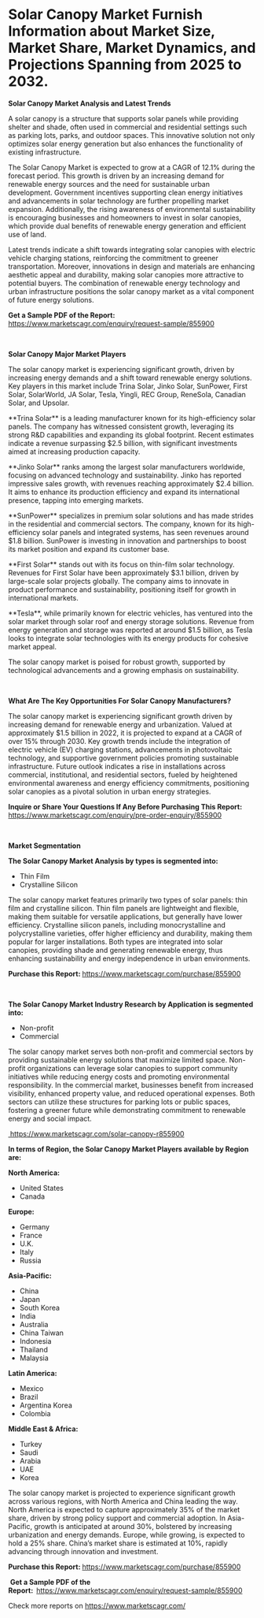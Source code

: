 <p><h1>Solar Canopy Market Furnish Information about Market Size, Market Share, Market Dynamics, and Projections Spanning from 2025 to 2032.</h1></p><p><strong>Solar Canopy Market Analysis and Latest Trends</strong></p>
<p><p>A solar canopy is a structure that supports solar panels while providing shelter and shade, often used in commercial and residential settings such as parking lots, parks, and outdoor spaces. This innovative solution not only optimizes solar energy generation but also enhances the functionality of existing infrastructure.</p><p>The Solar Canopy Market is expected to grow at a CAGR of 12.1% during the forecast period. This growth is driven by an increasing demand for renewable energy sources and the need for sustainable urban development. Government incentives supporting clean energy initiatives and advancements in solar technology are further propelling market expansion. Additionally, the rising awareness of environmental sustainability is encouraging businesses and homeowners to invest in solar canopies, which provide dual benefits of renewable energy generation and efficient use of land.</p><p>Latest trends indicate a shift towards integrating solar canopies with electric vehicle charging stations, reinforcing the commitment to greener transportation. Moreover, innovations in design and materials are enhancing aesthetic appeal and durability, making solar canopies more attractive to potential buyers. The combination of renewable energy technology and urban infrastructure positions the solar canopy market as a vital component of future energy solutions.</p></p>
<p><strong>Get a Sample PDF of the Report:&nbsp;</strong> <a href="https://www.marketscagr.com/enquiry/request-sample/855900?utm_campaign=2465&utm_medium=2&utm_source=Github&utm_content=ia&utm_term=07042025&utm_id=solar-canopy">https://www.marketscagr.com/enquiry/request-sample/855900</a></p>
<p>&nbsp;</p>
<p><strong>Solar Canopy Major Market Players</strong></p>
<p><p>The solar canopy market is experiencing significant growth, driven by increasing energy demands and a shift toward renewable energy solutions. Key players in this market include Trina Solar, Jinko Solar, SunPower, First Solar, SolarWorld, JA Solar, Tesla, Yingli, REC Group, ReneSola, Canadian Solar, and Upsolar.</p><p>**Trina Solar** is a leading manufacturer known for its high-efficiency solar panels. The company has witnessed consistent growth, leveraging its strong R&D capabilities and expanding its global footprint. Recent estimates indicate a revenue surpassing $2.5 billion, with significant investments aimed at increasing production capacity.</p><p>**Jinko Solar** ranks among the largest solar manufacturers worldwide, focusing on advanced technology and sustainability. Jinko has reported impressive sales growth, with revenues reaching approximately $2.4 billion. It aims to enhance its production efficiency and expand its international presence, tapping into emerging markets.</p><p>**SunPower** specializes in premium solar solutions and has made strides in the residential and commercial sectors. The company, known for its high-efficiency solar panels and integrated systems, has seen revenues around $1.8 billion. SunPower is investing in innovation and partnerships to boost its market position and expand its customer base.</p><p>**First Solar** stands out with its focus on thin-film solar technology. Revenues for First Solar have been approximately $3.1 billion, driven by large-scale solar projects globally. The company aims to innovate in product performance and sustainability, positioning itself for growth in international markets.</p><p>**Tesla**, while primarily known for electric vehicles, has ventured into the solar market through solar roof and energy storage solutions. Revenue from energy generation and storage was reported at around $1.5 billion, as Tesla looks to integrate solar technologies with its energy products for cohesive market appeal.</p><p>The solar canopy market is poised for robust growth, supported by technological advancements and a growing emphasis on sustainability.</p></p>
<p>&nbsp;</p>
<p><strong>What Are The Key Opportunities For Solar Canopy Manufacturers?</strong></p>
<p><p>The solar canopy market is experiencing significant growth driven by increasing demand for renewable energy and urbanization. Valued at approximately $1.5 billion in 2022, it is projected to expand at a CAGR of over 15% through 2030. Key growth trends include the integration of electric vehicle (EV) charging stations, advancements in photovoltaic technology, and supportive government policies promoting sustainable infrastructure. Future outlook indicates a rise in installations across commercial, institutional, and residential sectors, fueled by heightened environmental awareness and energy efficiency commitments, positioning solar canopies as a pivotal solution in urban energy strategies.</p></p>
<p><strong>Inquire or Share Your Questions If Any Before Purchasing This Report:</strong> <a href="https://www.marketscagr.com/enquiry/pre-order-enquiry/855900?utm_campaign=2465&utm_medium=2&utm_source=Github&utm_content=ia&utm_term=07042025&utm_id=solar-canopy">https://www.marketscagr.com/enquiry/pre-order-enquiry/855900</a></p>
<p>&nbsp;</p>
<p><strong>Market Segmentation</strong></p>
<p><strong>The Solar Canopy Market Analysis by types is segmented into:</strong></p>
<p><ul><li>Thin Film</li><li>Crystalline Silicon</li></ul></p>
<p><p>The solar canopy market features primarily two types of solar panels: thin film and crystalline silicon. Thin film panels are lightweight and flexible, making them suitable for versatile applications, but generally have lower efficiency. Crystalline silicon panels, including monocrystalline and polycrystalline varieties, offer higher efficiency and durability, making them popular for larger installations. Both types are integrated into solar canopies, providing shade and generating renewable energy, thus enhancing sustainability and energy independence in urban environments.</p></p>
<p><strong>Purchase this Report:&nbsp;</strong><a href="https://www.marketscagr.com/purchase/855900?utm_campaign=2465&utm_medium=2&utm_source=Github&utm_content=ia&utm_term=07042025&utm_id=solar-canopy">https://www.marketscagr.com/purchase/855900</a></p>
<p>&nbsp;</p>
<p><strong>The Solar Canopy Market Industry Research by Application is segmented into:</strong></p>
<p><ul><li>Non-profit</li><li>Commercial</li></ul></p>
<p><p>The solar canopy market serves both non-profit and commercial sectors by providing sustainable energy solutions that maximize limited space. Non-profit organizations can leverage solar canopies to support community initiatives while reducing energy costs and promoting environmental responsibility. In the commercial market, businesses benefit from increased visibility, enhanced property value, and reduced operational expenses. Both sectors can utilize these structures for parking lots or public spaces, fostering a greener future while demonstrating commitment to renewable energy and social impact.</p></p>
<p><a href="https://www.marketscagr.com/solar-canopy-r855900?utm_campaign=2465&utm_medium=2&utm_source=Github&utm_content=ia&utm_term=07042025&utm_id=solar-canopy">&nbsp;https://www.marketscagr.com/solar-canopy-r855900</a></p>
<p><strong>In terms of Region, the Solar Canopy Market Players available by Region are:</strong></p>
<p>
    <p> <strong> North America: </strong>
        <ul>
            <li>United States</li>
            <li>Canada</li>
        </ul>
        </p> 
    <p> <strong> Europe: </strong>
        <ul>
            <li>Germany</li>
            <li>France</li>
            <li>U.K.</li>
            <li>Italy</li>
            <li>Russia</li>
        </ul>
        </p> 
    <p> <strong> Asia-Pacific: </strong>
        <ul>
            <li>China</li>
            <li>Japan</li>
            <li>South Korea</li>
            <li>India</li>
            <li>Australia</li>
            <li>China Taiwan</li>
            <li>Indonesia</li>
            <li>Thailand</li>
            <li>Malaysia</li>
        </ul>
        </p> 
    <p> <strong> Latin America: </strong>
        <ul>
            <li>Mexico</li>
            <li>Brazil</li>
            <li>Argentina Korea</li>
            <li>Colombia</li>
        </ul>
        </p> 
    <p> <strong> Middle East & Africa: </strong>
        <ul>
            <li>Turkey</li>
            <li>Saudi</li>
            <li>Arabia</li>
            <li>UAE</li>
            <li>Korea</li>
        </ul>
    </p>
    </p>
<p><p>The solar canopy market is projected to experience significant growth across various regions, with North America and China leading the way. North America is expected to capture approximately 35% of the market share, driven by strong policy support and commercial adoption. In Asia-Pacific, growth is anticipated at around 30%, bolstered by increasing urbanization and energy demands. Europe, while growing, is expected to hold a 25% share. China’s market share is estimated at 10%, rapidly advancing through innovation and investment.</p></p>
<p><strong>Purchase this Report: </strong><a href="https://www.marketscagr.com/purchase/855900?utm_campaign=2465&utm_medium=2&utm_source=Github&utm_content=ia&utm_term=07042025&utm_id=solar-canopy">https://www.marketscagr.com/purchase/855900</a></p>
<p>&nbsp;<strong>Get a Sample PDF of the Report:&nbsp;&nbsp;</strong><a href="https://www.marketscagr.com/enquiry/request-sample/855900?utm_campaign=2465&utm_medium=2&utm_source=Github&utm_content=ia&utm_term=07042025&utm_id=solar-canopy">https://www.marketscagr.com/enquiry/request-sample/855900</a></p>
<p><strong></strong></p>
<p>Check more reports on <a href="https://www.marketscagr.com/?utm_campaign=2465&utm_medium=2&utm_source=Github&utm_content=ia&utm_term=07042025&utm_id=solar-canopy">https://www.marketscagr.com/</a></p>